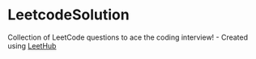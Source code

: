 # LeetcodeSolution
Collection of LeetCode questions to ace the coding interview! - Created using [LeetHub](https://github.com/QasimWani/LeetHub)
